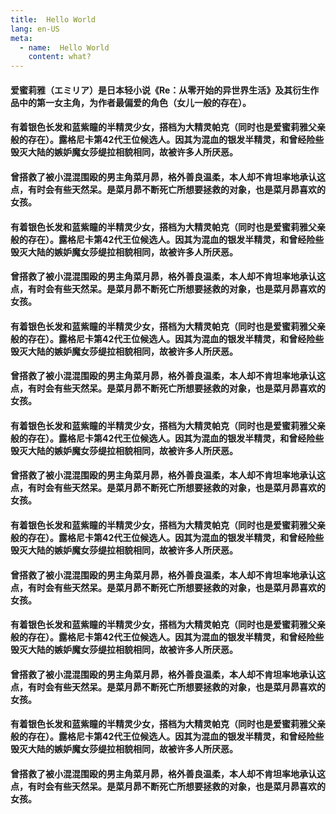 ```yaml
---
title:  Hello World
lang: en-US
meta:
  - name:  Hello World
    content: what?
---
```


#### 爱蜜莉雅（エミリア）是日本轻小说《Re：从零开始的异世界生活》及其衍生作品中的第一女主角，为作者最偏爱的角色（女儿一般的存在）。

<!-- more -->
<div ref="actingcute_anchor" id="actingcute_anchor"></div>

#### 有着银色长发和蓝紫瞳的半精灵少女，搭档为大精灵帕克（同时也是爱蜜莉雅父亲般的存在）。露格尼卡第42代王位候选人。因其为混血的银发半精灵，和曾经险些毁灭大陆的嫉妒魔女莎缇拉相貌相同，故被许多人所厌恶。
#### 曾搭救了被小混混围殴的男主角菜月昴，格外善良温柔，本人却不肯坦率地承认这点，有时会有些天然呆。是菜月昴不断死亡所想要拯救的对象，也是菜月昴喜欢的女孩。

#### 有着银色长发和蓝紫瞳的半精灵少女，搭档为大精灵帕克（同时也是爱蜜莉雅父亲般的存在）。露格尼卡第42代王位候选人。因其为混血的银发半精灵，和曾经险些毁灭大陆的嫉妒魔女莎缇拉相貌相同，故被许多人所厌恶。
#### 曾搭救了被小混混围殴的男主角菜月昴，格外善良温柔，本人却不肯坦率地承认这点，有时会有些天然呆。是菜月昴不断死亡所想要拯救的对象，也是菜月昴喜欢的女孩。

#### 有着银色长发和蓝紫瞳的半精灵少女，搭档为大精灵帕克（同时也是爱蜜莉雅父亲般的存在）。露格尼卡第42代王位候选人。因其为混血的银发半精灵，和曾经险些毁灭大陆的嫉妒魔女莎缇拉相貌相同，故被许多人所厌恶。
#### 曾搭救了被小混混围殴的男主角菜月昴，格外善良温柔，本人却不肯坦率地承认这点，有时会有些天然呆。是菜月昴不断死亡所想要拯救的对象，也是菜月昴喜欢的女孩。

#### 有着银色长发和蓝紫瞳的半精灵少女，搭档为大精灵帕克（同时也是爱蜜莉雅父亲般的存在）。露格尼卡第42代王位候选人。因其为混血的银发半精灵，和曾经险些毁灭大陆的嫉妒魔女莎缇拉相貌相同，故被许多人所厌恶。
#### 曾搭救了被小混混围殴的男主角菜月昴，格外善良温柔，本人却不肯坦率地承认这点，有时会有些天然呆。是菜月昴不断死亡所想要拯救的对象，也是菜月昴喜欢的女孩。

#### 有着银色长发和蓝紫瞳的半精灵少女，搭档为大精灵帕克（同时也是爱蜜莉雅父亲般的存在）。露格尼卡第42代王位候选人。因其为混血的银发半精灵，和曾经险些毁灭大陆的嫉妒魔女莎缇拉相貌相同，故被许多人所厌恶。
#### 曾搭救了被小混混围殴的男主角菜月昴，格外善良温柔，本人却不肯坦率地承认这点，有时会有些天然呆。是菜月昴不断死亡所想要拯救的对象，也是菜月昴喜欢的女孩。

#### 有着银色长发和蓝紫瞳的半精灵少女，搭档为大精灵帕克（同时也是爱蜜莉雅父亲般的存在）。露格尼卡第42代王位候选人。因其为混血的银发半精灵，和曾经险些毁灭大陆的嫉妒魔女莎缇拉相貌相同，故被许多人所厌恶。
#### 曾搭救了被小混混围殴的男主角菜月昴，格外善良温柔，本人却不肯坦率地承认这点，有时会有些天然呆。是菜月昴不断死亡所想要拯救的对象，也是菜月昴喜欢的女孩。


#### 有着银色长发和蓝紫瞳的半精灵少女，搭档为大精灵帕克（同时也是爱蜜莉雅父亲般的存在）。露格尼卡第42代王位候选人。因其为混血的银发半精灵，和曾经险些毁灭大陆的嫉妒魔女莎缇拉相貌相同，故被许多人所厌恶。
#### 曾搭救了被小混混围殴的男主角菜月昴，格外善良温柔，本人却不肯坦率地承认这点，有时会有些天然呆。是菜月昴不断死亡所想要拯救的对象，也是菜月昴喜欢的女孩。